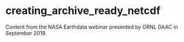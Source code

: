 # creating_archive_ready_netcdf
Content from the NASA Earthdata webinar presented by ORNL DAAC in September 2019.
